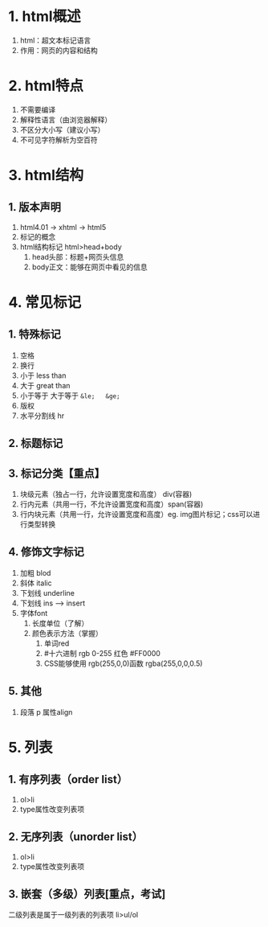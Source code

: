 # 1. html概述
1. html：超文本标记语言
2. 作用：网页的内容和结构
# 2. html特点
1. 不需要编译
2. 解释性语言（由浏览器解释）
3. 不区分大小写（建议小写）
4. 不可见字符解析为空百符
# 3. html结构
## 1. 版本声明
1. html4.01 -> xhtml -> html5
2. 标记的概念
3. html结构标记 html>head+body
	1. head头部：标题+网页头信息
	2. body正文：能够在网页中看见的信息
# 4. 常见标记
## 1. 特殊标记
1. 空格
2. 换行
3. 小于 less than 
4. 大于 great than
5. 小于等于 大于等于 ``` &le;   &ge; ```
6. 版权
7. 水平分割线 hr
## 2. 标题标记
## 3. 标记分类【重点】
1. 块级元素（独占一行，允许设置宽度和高度）  div(容器)
2. 行内元素（共用一行，不允许设置宽度和高度）span(容器)
3. 行内块元素（共用一行，允许设置宽度和高度）eg. img图片标记；css可以进行类型转换
## 4. 修饰文字标记
1. 加粗 blod
2. 斜体 italic
3. 下划线 underline
4. 下划线 ins --> insert
5. 字体font
	1. 长度单位（了解）
	2. 颜色表示方法（掌握）
	   1. 单词red
	   2. #十六进制   rgb 0-255  红色 #FF0000
	   3. CSS能够使用 rgb(255,0,0)函数 rgba(255,0,0,0.5)
## 5. 其他
1. 段落 p 属性align
# 5. 列表
## 1. 有序列表（order list）
1. ol>li
2. type属性改变列表项
## 2. 无序列表（unorder list）
1. ol>li
2. type属性改变列表项
## 3. 嵌套（多级）列表[重点，考试]
二级列表是属于一级列表的列表项
li>ul/ol


